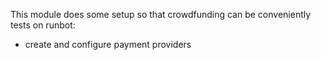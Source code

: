 This module does some setup so that crowdfunding can be conveniently tests on runbot:

- create and configure payment providers
